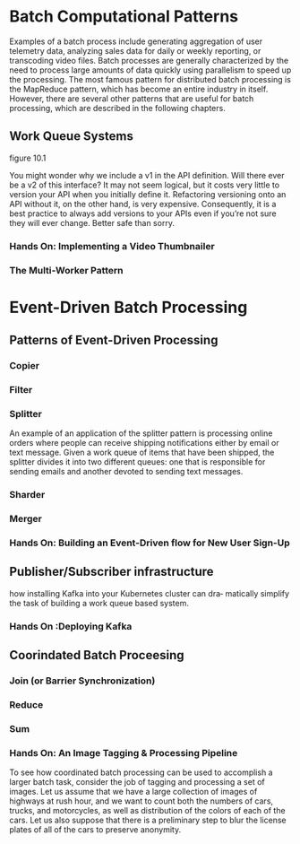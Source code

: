 # Batch Computational Patterns
 Examples of a batch process include generating aggregation of user telemetry data, analyzing sales data for daily or weekly reporting, or transcoding video files. Batch processes are generally characterized by the need to process large amounts of data quickly using parallelism to speed up the processing. The most famous pattern for distributed batch processing is the MapReduce pattern, which has become an entire industry in itself. However, there are several other patterns that are useful for batch processing, which are described in the following chapters.
 
 ## Work Queue Systems
 figure 10.1


You might wonder why we include a v1 in the API definition. Will there ever be a v2 of this interface? It may not seem logical, but it costs very little to version your API when you initially define it. Refactoring versioning onto an API without it, on the other hand, is very expensive. Consequently, it is a best practice to always add versions to your APIs even if you’re not sure they will ever change. Better safe than sorry.

### Hands On: Implementing a Video Thumbnailer

### The Multi-Worker Pattern

# Event-Driven Batch Processing


## Patterns of Event-Driven Processing

### Copier

### Filter

### Splitter
An example of an application of the splitter pattern is processing online orders where people can receive shipping notifications either by email or text message. Given a work queue of items that have been shipped, the splitter divides it into two different queues: one that is responsible for sending emails and another devoted to sending text messages. 
### Sharder

### Merger
### Hands On: Building an Event-Driven flow for New User Sign-Up


## Publisher/Subscriber infrastructure
how installing Kafka into your Kubernetes cluster can dra‐ matically simplify the task of building a work queue based system.

### Hands On :Deploying Kafka


## Coorindated Batch Proceesing

### Join (or Barrier Synchronization)
### Reduce
### Sum

### Hands On: An Image Tagging & Processing Pipeline
To see how coordinated batch processing can be used to accomplish a larger batch task, consider the job of tagging and processing a set of images. Let us assume that we have a large collection of images of highways at rush hour, and we want to count both the numbers of cars, trucks, and motorcycles, as well as distribution of the colors of each of the cars. Let us also suppose that there is a preliminary step to blur the license plates of all of the cars to preserve anonymity.
